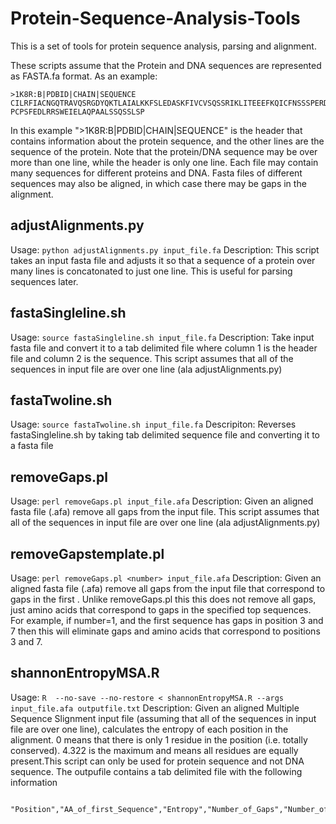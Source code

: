 # Protein-Sequence-Analysis-Tools
This is a set of tools for protein sequence analysis, parsing and alignment.

These scripts assume that the Protein and DNA sequences are represented as FASTA.fa format. As an example:

    >1K8R:B|PDBID|CHAIN|SEQUENCE
    CILRFIACNGQTRAVQSRGDYQKTLAIALKKFSLEDASKFIVCVSQSSRIKLITEEEFKQICFNSSSPERDRLIIVPKEK
    PCPSFEDLRRSWEIELAQPAALSSQSSLSP
 
In this example ">1K8R:B|PDBID|CHAIN|SEQUENCE" is the header that contains information about the protein sequence, and the other lines are the sequence of the protein. Note that the protein/DNA sequence may be over more than one line, while the header is only one line. Each file may contain many sequences for different proteins and DNA. Fasta files of different sequences may also be aligned, in which case there may be gaps in the alignment.

## adjustAlignments.py
Usage: `python adjustAlignments.py input_file.fa`
Description: This script takes an input fasta file and adjusts it so that a sequence of a protein over many lines is concatonated to just one line. This is useful for parsing sequences later.

## fastaSingleline.sh
Usage: `source fastaSingleline.sh input_file.fa`
Description: Take input fasta file and convert it to a tab delimited file where column 1 is the header file and column 2 is the sequence. This script assumes that all of the sequences in input file are over one line (ala adjustAlignments.py)

## fastaTwoline.sh
Usage: `source fastaTwoline.sh input_file.fa`
Descripiton: Reverses fastaSingleline.sh by taking tab delimited sequence file and converting it to a fasta file

## removeGaps.pl
Usage: `perl removeGaps.pl input_file.afa`
Description: Given an aligned fasta file (.afa) remove all gaps from the input file. This script assumes that all of the sequences in input file are over one line (ala adjustAlignments.py)

## removeGapstemplate.pl

Usage: `perl removeGaps.pl <number> input_file.afa`
Description: Given an aligned fasta file (.afa) remove all gaps from the input file that correspond to gaps in the first <number sequences>. Unlike removeGaps.pl this this does not remove all gaps, just amino acids that correspond to gaps in the specified top <number> sequences. For example, if number=1, and the first sequence has gaps in position 3 and 7 then this will eliminate gaps and amino acids that correspond to positions 3 and 7.

## shannonEntropyMSA.R

Usage: `R  --no-save --no-restore < shannonEntropyMSA.R --args input_file.afa outputfile.txt`
Description: Given an aligned  Multiple Sequence Slignment input file (assuming that all of the sequences in input file are over one line), calculates the entropy of each position in the alignment. 0 means that there is only 1 residue in the position (i.e. totally conserved). 4.322 is the maximum and means all residues are equally present.This script can only be used for protein sequence and not DNA sequence. The outpufile contains a tab delimited file with the following information

        "Position","AA_of_first_Sequence","Entropy","Number_of_Gaps","Number_of_Non_Gaps"
